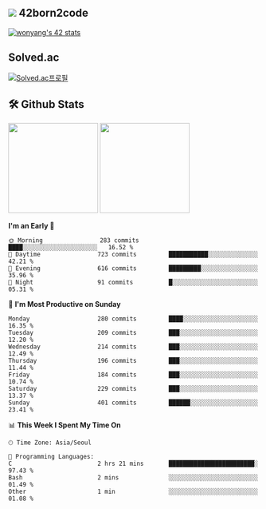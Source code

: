 
## <img src="https://img.shields.io/badge/-000000?style=flat&logo=42&logoColor=white"> 42born2code
[![wonyang's 42 stats](https://badge42.vercel.app/api/v2/cl5nhe5b6007809kydha7ht42/stats?cursusId=21&coalitionId=88)](https://profile.intra.42.fr/users/wonyang)

## Solved.ac
[![Solved.ac프로필](http://mazassumnida.wtf/api/v2/generate_badge?boj=bennyws)](https://solved.ac/bennyws)

## 🛠️ Github Stats
<p>
  <img height="180em" src="https://github-readme-stats-veggie-garden.vercel.app/api?username=gemstoneyang&show_icons=true&include_all_commits=true&bg_color=30,e96443,904e95&title_color=fff&text_color=fff">
  <img height="180em" src="https://github-readme-stats-veggie-garden.vercel.app/api/top-langs/?username=gemstoneyang&layout=compact&bg_color=30,e96443,904e95&title_color=fff&text_color=fff">
</p>

<!--START_SECTION:waka-->
**I'm an Early 🐤** 

```text
🌞 Morning                283 commits         ████░░░░░░░░░░░░░░░░░░░░░   16.52 % 
🌆 Daytime                723 commits         ███████████░░░░░░░░░░░░░░   42.21 % 
🌃 Evening                616 commits         █████████░░░░░░░░░░░░░░░░   35.96 % 
🌙 Night                  91 commits          █░░░░░░░░░░░░░░░░░░░░░░░░   05.31 % 
```
📅 **I'm Most Productive on Sunday** 

```text
Monday                   280 commits         ████░░░░░░░░░░░░░░░░░░░░░   16.35 % 
Tuesday                  209 commits         ███░░░░░░░░░░░░░░░░░░░░░░   12.20 % 
Wednesday                214 commits         ███░░░░░░░░░░░░░░░░░░░░░░   12.49 % 
Thursday                 196 commits         ███░░░░░░░░░░░░░░░░░░░░░░   11.44 % 
Friday                   184 commits         ███░░░░░░░░░░░░░░░░░░░░░░   10.74 % 
Saturday                 229 commits         ███░░░░░░░░░░░░░░░░░░░░░░   13.37 % 
Sunday                   401 commits         ██████░░░░░░░░░░░░░░░░░░░   23.41 % 
```


📊 **This Week I Spent My Time On** 

```text
🕑︎ Time Zone: Asia/Seoul

💬 Programming Languages: 
C                        2 hrs 21 mins       ████████████████████████░   97.43 % 
Bash                     2 mins              ░░░░░░░░░░░░░░░░░░░░░░░░░   01.49 % 
Other                    1 min               ░░░░░░░░░░░░░░░░░░░░░░░░░   01.08 % 
```


<!--END_SECTION:waka-->
